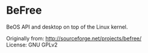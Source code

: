 BeFree
======

BeOS API and desktop on top of the Linux kernel.

Originally from: http://sourceforge.net/projects/befree/  
License: GNU GPLv2
